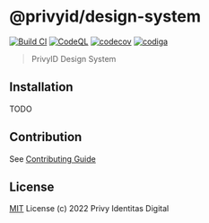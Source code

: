 # @privyid/design-system

[![Build CI](https://github.com/privy-open-source/design-system/actions/workflows/node.js.yml/badge.svg)](https://github.com/privy-open-source/design-system/actions/workflows/node.js.yml)
[![CodeQL](https://github.com/privy-open-source/design-system/actions/workflows/codeql-analysis.yml/badge.svg)](https://github.com/privy-open-source/design-system/actions/workflows/codeql-analysis.yml)
[![codecov](https://codecov.io/gh/privy-open-source/design-system/branch/main/graph/badge.svg?token=8X8YYDP2SI)](https://codecov.io/gh/privy-open-source/design-system)
[![codiga](https://api.codiga.io/project/32578/status/svg)](https://app.codiga.io/public/project/32578/design-system/dashboard)

> PrivyID Design System

## Installation

TODO

## Contribution
See [Contributing Guide](/CONTRIBUTE.md)

## License

[MIT](/LICENSE) License (c) 2022 Privy Identitas Digital
